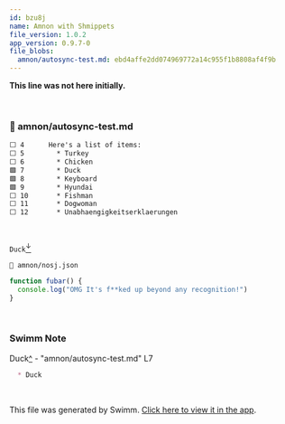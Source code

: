 ```yaml
---
id: bzu8j
name: Amnon with Shmippets
file_version: 1.0.2
app_version: 0.9.7-0
file_blobs:
  amnon/autosync-test.md: ebd4affe2dd074969772a14c955f1b8808af4f9b
---
```


**This line was not here initially.**

<br/>



<!-- NOTE-swimm-snippet: the lines below link your snippet to Swimm -->
### 📄 amnon/autosync-test.md
```markdown
⬜ 4      Here's a list of items:
⬜ 5        * Turkey
⬜ 6        * Chicken
🟩 7        * Duck
🟩 8        * Keyboard
🟩 9        * Hyundai
⬜ 10       * Fishman
⬜ 11       * Dogwoman
⬜ 12       * Unabhaengigkeitserklaerungen
```

<br/>

`Duck`[<sup id="H0UBU">↓</sup>](#f-H0UBU)

`📄 amnon/nosj.json`

```javascript
function fubar() {
  console.log("OMG It's f**ked up beyond any recognition!")
}
```

<br/>

<!-- THIS IS AN AUTOGENERATED SECTION. DO NOT EDIT THIS SECTION DIRECTLY -->
### Swimm Note

<span id="f-H0UBU">Duck</span>[^](#H0UBU) - "amnon/autosync-test.md" L7
```markdown
  * Duck
```

<br/>

This file was generated by Swimm. [Click here to view it in the app](https://swimm-web-app.web.app/repos/Z2l0aHViJTNBJTNBdGVzdC1naXRodWItYXBwJTNBJTNBc3dpbW1pbw==/docs/bzu8j).